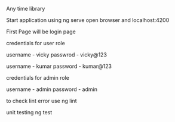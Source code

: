 Any time library

Start application using
ng serve
open browser and localhost:4200

First Page will be login page

credentials for user role

username - vicky
passwrod - vicky@123

username - kumar
password - kumar@123

credentials for admin role

username - admin
password - admin

to check lint error use
 ng lint

unit testing
 ng test
